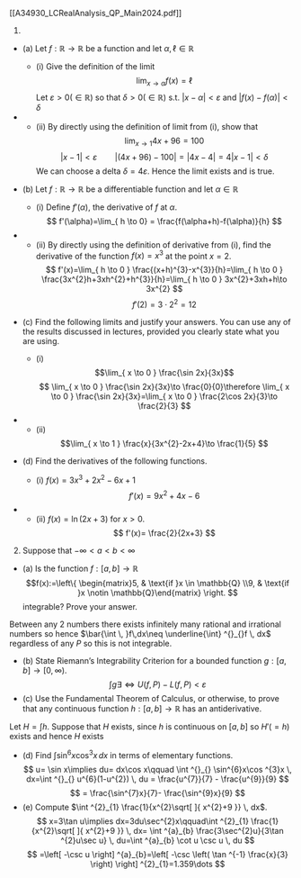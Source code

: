 [[A34930_LCRealAnalysis_QP_Main2024.pdf]]

1. 
- (a) Let $f: \mathbb{R} \to \mathbb{R}$ be a function and let $\alpha,\ell \in \mathbb{R}$
	- (i) Give the definition of the limit$$\lim_{ x \to \alpha } f(x)=\ell$$
Let $\varepsilon>0(\in \mathbb{R})$ so that $\delta>0(\in \mathbb{R})$ s.t. $\left| x-\alpha \right|<\varepsilon$ and $\left| f(x)-f(\alpha) \right|<\delta$
- 
	- (ii) By directly using the definition of limit from (i), show that $$\lim_{ x \to 1 } 4x+96=100$$
$$
\left| x-1 \right|<\varepsilon\qquad \left| (4x+96)-100 \right|=\left| 4x-4 \right|=4\left| x-1 \right|<\delta 
$$
We can choose a delta $\delta=4\varepsilon$. Hence the limit exists and is true.

- (b) Let $f : \mathbb{R} → \mathbb{R}$ be a differentiable function and let $α ∈ \mathbb{R}$
	- (i) Define $f'(\alpha)$, the derivative of $f$ at $\alpha$.
$$
f'(\alpha)=\lim_{ h \to 0} = \frac{f(\alpha+h)-f(\alpha)}{h}
$$
- 
	- (ii) By directly using the definition of derivative from (i), find the derivative of the function $f(x)=x^{3}$ at the point $x=2$.
$$
f'(x)=\lim_{ h \to 0 } \frac{(x+h)^{3}-x^{3}}{h}=\lim_{ h \to 0 } \frac{3x^{2}h+3xh^{2}+h^{3}}{h}=\lim_{ h \to 0 } 3x^{2}+3xh+h\to 3x^{2}
$$
$$
f'(2)=3\cdot 2^{2}=12
$$
- (c) Find the following limits and justify your answers. You can use any of the results discussed in lectures, provided you clearly state what you are using.
	- (i) $$\lim_{ x \to 0 } \frac{\sin 2x}{3x}$$
$$
\lim_{ x \to 0 } \frac{\sin 2x}{3x}\to \frac{0}{0}\therefore \lim_{ x \to 0 } \frac{\sin 2x}{3x}=\lim_{ x \to 0 } \frac{2\cos 2x}{3}\to \frac{2}{3}
$$
- 
	- (ii) $$\lim_{ x \to 1 } \frac{x}{3x^{2}-2x+4}\to \frac{1}{5} $$
- (d) Find the derivatives of the following functions.
	- (i) $f (x) = 3x^{3} + 2x^{2} − 6x + 1$
$$
f'(x)=9x^{2}+4x-6
$$
- 
	- (ii) $f (x) = \ln(2x + 3)$ for $x > 0$.
$$
f'(x)= \frac{2}{2x+3}
$$
2. Suppose that $-\infty<a<b<\infty$
- (a) Is the function $f:[a,b]\to \mathbb{R}$ $$f(x):=\left\{ \begin{matrix}5,  & \text{if }x \in \mathbb{Q} \\9,  & \text{if }x \notin \mathbb{Q}\end{matrix} \right. $$integrable? Prove your answer.

Between any 2 numbers there exists infinitely many rational and irrational numbers so hence $\bar{\int   \, }f\,dx\neq  \underline{\int} ^{}_{}f  \, dx$ regardless of any $P$ so this is not integrable.

- (b) State Riemann’s Integrability Criterion for a bounded function $g:[a,b]\to [0,\infty)$.
$$
\int ^{}_{} g \exists \iff U(f,P)-L(f,P)<\varepsilon
$$
- (c) Use the Fundamental Theorem of Calculus, or otherwise, to prove that any continuous function $h:[a,b]\to \mathbb{R}$ has an antiderivative. 

Let $H=\int ^{}_{} h$. Suppose that $H$ exists, since $h$ is continuous on $[a,b]$ so $H'(=h)$ exists and hence $H$ exists

- (d) Find $\int ^{}_{} \sin^{6}x\cos ^{3}x \, dx$ in terms of elementary functions.
$$
u= \sin x\implies du= dx\cos x\qquad \int ^{}_{} \sin^{6}x\cos ^{3}x \, dx=\int ^{}_{} u^{6}(1-u^{2}) \, du = \frac{u^{7}}{7} - \frac{u^{9}}{9}
$$
$$
= \frac{\sin^{7}x}{7}- \frac{\sin^{9}x}{9}
$$
- (e) Compute $\int ^{2}_{1} \frac{1}{x^{2}\sqrt[  ]{ x^{2}+9 }} \, dx$.
$$
x=3\tan u\implies dx=3du\sec^{2}x\qquad\int ^{2}_{1} \frac{1}{x^{2}\sqrt[  ]{ x^{2}+9 }} \, dx= \int ^{a}_{b} \frac{3\sec^{2}u}{3\tan ^{2}u\sec u} \, du=\int ^{a}_{b} \cot u \csc u \, du
$$
$$
=\left[ -\csc u \right] ^{a}_{b}=\left[ -\csc \left( \tan ^{-1} \frac{x}{3} \right)  \right] ^{2}_{1}=1.359\dots
$$